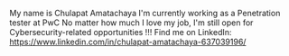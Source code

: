 My name is Chulapat Amatachaya
I'm currently working as a Penetration tester at PwC
No matter how much I love my job, I'm still open for Cybersecurity-related opportunities !!!
Find me on LinkedIn: https://www.linkedin.com/in/chulapat-amatachaya-637039196/